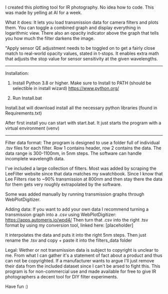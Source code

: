 I created this plotting tool for IR photography. No idea how to code. This was made by yelling at AI for a week.


What it does:
It lets you load transmission data for camera filters and plots them. You can toggle a combined graph and display everything in logarithmic view. There also an opacity indicator above the graph that tells you how much the filter darkens the image. 

"Apply sensor QE adjustment needs to be toggled on to get a fairly close match to real-world opacity values, stated in t-stops. It enables extra math that adjusts the stop value for sensor sensitivity at the given wavelengths. 


_______________________________________________________________

Installation:


1) Install Python 3.8 or higher. Make sure to Install to PATH (should be selectible in install wizard) https://www.python.org/

2) Run Install.bat

Install.bat will download install all the necessary python libraries (found in Requirements.txt)

After first install you can start with start.bat. It just starts the program with a virtual environment (venv)

______________________________________________________________


Filter data format:
The program is designed to use a folder full of individual .tsv files for each filter. Row 1 contains header, row 2 contains the data. The data range is 300-1100nm, in 5nm steps. The software can handle incomplete wavelength data.

I've included a large collection of filters. Most was added by scraping the LeeFilter website since that data matches my swatchbook. Since I know that Lee Filters rise to ~90% transmission at 800nm and then stay there the data for them gets very roughly extrapolated by the software. 

Some was added manually by running transmission graphs through WebPlotDigitizer. 


Adding data:
If you want to add your own data I recommend turning a transmission graph into a .csv using WebPlotDigitizer: https://apps.automeris.io/wpd4/
Then turn that .csv into the right .tsv format by using my conversion tool, linked here: [placeholder]

It interpolates the data and puts it into the right 5nm steps. Then just rename the .tsv and copy + paste it into the filters_data folder


Legal:
Wether or not transmission data is subject to copyright is unclear to me. From what I can gather it's a statement of fact about a product and thus can not be copyrighted. If a manufacturer wants to argue I'll just remove their data from the included dataset since I can't be arsed to fight this. 
This program is for non-commercial use and made available for free to give IR photographers a decent tool for DIY filter experiments.


Have fun :) 